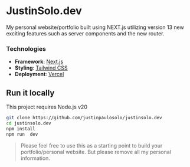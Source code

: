 # JustinSolo.dev

My personal website/portfolio built using NEXT.js utilizing version 13 new exciting features such as server components and the new router.

### Technologies

- **Framework**: [Next.js](https://nextjs.org/)
- **Styling**: [Tailwind CSS](https://tailwindcss.com/)
- **Deployment**: [Vercel](https://vercel.com)

## Run it locally

This project requires Node.js v20

```bash
git clone https://github.com/justinpaulosolo/justinsolo.dev
cd justinsolo.dev
npm install
npm run  dev
```

> Please feel free to use this as a starting point to build your portfolio/personal website. But please remove all my personal information.
